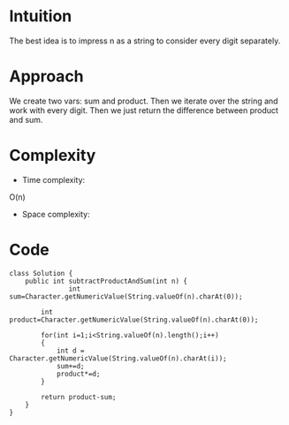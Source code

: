 # Intuition
<!-- Describe your first thoughts on how to solve this problem. -->
The best idea is to impress n as a string to consider every digit separately.
# Approach
<!-- Describe your approach to solving the problem. -->
We create two vars: sum and product. Then we iterate over the string and work with every digit. Then we just return the difference between product and sum.

# Complexity
- Time complexity:
<!-- Add your time complexity here, e.g. $$O(n)$$ -->
O(n)
- Space complexity:
<!-- Add your space complexity here, e.g. $$O(n)$$ -->

# Code
```
class Solution {
    public int subtractProductAndSum(int n) {
               int sum=Character.getNumericValue(String.valueOf(n).charAt(0));

        int product=Character.getNumericValue(String.valueOf(n).charAt(0));

        for(int i=1;i<String.valueOf(n).length();i++)
        {
            int d = Character.getNumericValue(String.valueOf(n).charAt(i));
            sum+=d;
            product*=d;
        }

        return product-sum; 
    }
}
```